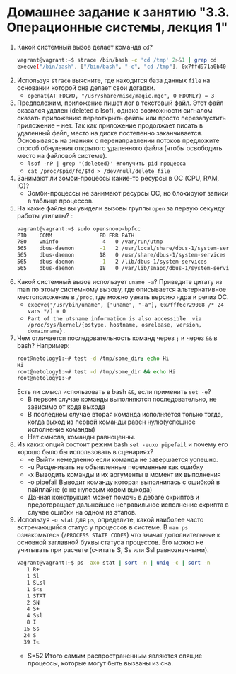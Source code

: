 # Домашнее задание к занятию "3.3. Операционные системы, лекция 1"

1. Какой системный вызов делает команда `cd`? 
   ```bash
   vagrant@vagrant:~$ strace /bin/bash -c 'cd /tmp' 2>&1 | grep cd
   execve("/bin/bash", ["/bin/bash", "-c", "cd /tmp"], 0x7ffd971a0b40 /* 24 vars */) = 0
   ```
2. Используя `strace` выясните, где находится база данных `file` на основании которой она делает свои догадки.
   * `openat(AT_FDCWD, "/usr/share/misc/magic.mgc", O_RDONLY) = 3`
3. Предположим, приложение пишет лог в текстовый файл. Этот файл оказался удален (deleted в lsof), однако возможности сигналом сказать приложению переоткрыть файлы или просто перезапустить приложение – нет. Так как приложение продолжает писать в удаленный файл, место на диске постепенно заканчивается. Основываясь на знаниях о перенаправлении потоков предложите способ обнуления открытого удаленного файла (чтобы освободить место на файловой системе).
   * `lsof -nP | grep '(deleted)' #получить pid процесса` 
   * `cat /proc/$pid/fd/$fd > /dev/null/delete_file`
4. Занимают ли зомби-процессы какие-то ресурсы в ОС (CPU, RAM, IO)?
   * Зомби-процессы не занимают ресурсы ОС, но блокируют записи в таблице процессов.
5. На какие файлы вы увидели вызовы группы `open` за первую секунду работы утилиты? :
   ```bash
   vagrant@vagrant:~$ sudo opensnoop-bpfcc
   PID    COMM               FD ERR PATH
   780    vminfo              4   0 /var/run/utmp
   565    dbus-daemon        -1   2 /usr/local/share/dbus-1/system-services
   565    dbus-daemon        18   0 /usr/share/dbus-1/system-services
   565    dbus-daemon        -1   2 /lib/dbus-1/system-services
   565    dbus-daemon        18   0 /var/lib/snapd/dbus-1/system-services/
    ```
6. Какой системный вызов использует `uname -a`? Приведите цитату из man по этому системному вызову, где описывается альтернативное местоположение в `/proc`, где можно узнать версию ядра и релиз ОС.
   * `execve("/usr/bin/uname", ["uname", "-a"], 0x7fff6c729008 /* 24 vars */) = 0`
   * `Part of the utsname information is also accessible  via  /proc/sys/kernel/{ostype, hostname, osrelease, version, domainname}.
`
7. Чем отличается последовательность команд через `;` и через `&&` в bash? Например:
    ```bash
    root@netology1:~# test -d /tmp/some_dir; echo Hi
    Hi
    root@netology1:~# test -d /tmp/some_dir && echo Hi
    root@netology1:~#
    ```
   Есть ли смысл использовать в bash `&&`, если применить `set -e`?
   * В первом случае команды выполняются последовательно, не зависимо от кода выхода
   * В последнем случае вторая команда исполняется только тогда, когда выход из первой команды равен нулю(успешное исполнение команды)
   * Нет смысла, команды равноценны.
8. Из каких опций состоит режим bash `set -euxo pipefail` и почему его хорошо было бы использовать в сценариях?
   * -e Выйти немедленно если команда не завершается успешно.
   * -u Расценивать не объявленные переменные как ошибку
   * -x Выводить команды и их аргументы в момент их выполнения
   * -o pipefail Выводит команду которая выполнилась с ошибкой в пайплайне (с не нулевым кодом выхода)
   * Данная конструкция может помочь в дебаге скриптов и предотвращает дальнейшее неправильное исполнение скрипта в случае ошибки на одном из этапов.
9. Используя `-o stat` для `ps`, определите, какой наиболее часто встречающийся статус у процессов в системе. В `man ps` ознакомьтесь (`/PROCESS STATE CODES`) что значат дополнительные к основной заглавной буквы статуса процессов. Его можно не учитывать при расчете (считать S, Ss или Ssl равнозначными).
   ```bash
   vagrant@vagrant:~$ ps -axo stat | sort -n | uniq -c | sort -n
      1 R+
      1 Sl
      1 SLsl
      1 S<s
      1 STAT
      2 SN
      4 S+
      4 Ssl
      8 I
     15 Ss
     24 S
     39 I<
   ```
   * S=52 Итого самым распространенным являются спящие процессы, которые могут быть вызваны из сна.
